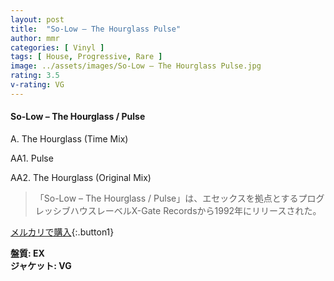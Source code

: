 ```yaml
---
layout: post
title:  "So-Low – The Hourglass Pulse"
author: mmr
categories: [ Vinyl ]
tags: [ House, Progressive, Rare ]
image: ../assets/images/So-Low – The Hourglass Pulse.jpg
rating: 3.5
v-rating: VG
---
```


#### So-Low – The Hourglass / Pulse

A. The Hourglass (Time Mix)

AA1. Pulse

AA2. The Hourglass (Original Mix)

> 「So-Low – The Hourglass / Pulse」は、エセックスを拠点とするプログレッシブハウスレーベルX-Gate Recordsから1992年にリリースされた。

[メルカリで購入](https://jp.mercari.com/item/m80454443791){:.button1}

<div class="mt-4 mb-4 d-flex align-items-center">
<strong class="mr-1">盤質: EX</strong>
</div>
<div class="mt-4 mb-4 d-flex align-items-center">
<strong class="mr-1">ジャケット: VG</strong>
</div>
